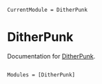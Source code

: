 ```@meta
CurrentModule = DitherPunk
```

# DitherPunk

Documentation for [DitherPunk](https://github.com/adrhill/DitherPunk.jl).

```@index
```

```@autodocs
Modules = [DitherPunk]
```
